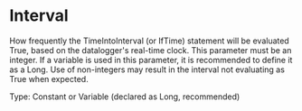 # Interval

How frequently the TimeIntoInterval (or IfTime) statement will be evaluated True, based on the datalogger's real-time clock. This parameter must be an integer. If a variable is used in this parameter, it is recommended to define it as a Long. Use of non-integers may result in the interval not evaluating as True when expected.

Type: Constant or Variable (declared as Long, recommended)
